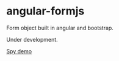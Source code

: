 # angular-formjs
 
Form object built in angular and bootstrap.

Under development.

[Spy demo](http://ngobject-otaviodecampos.rhcloud.com/)
